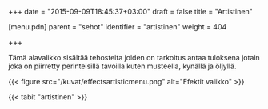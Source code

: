 +++
date = "2015-09-09T18:45:37+03:00"
draft = false
title = "Artistinen"

[menu.pdn]
    parent = "sehot"
    identifier = "artistinen"
    weight = 404

+++

Tämä alavalikko sisältää tehosteita joiden on tarkoitus antaa tuloksena jotain joka on piirretty perinteisillä tavoilla kuten musteella, kynällä ja öljyllä.

{{< figure src="/kuvat/effectsartisticmenu.png" alt="Efektit valikko" >}}

{{< tabit "artistinen" >}}
